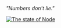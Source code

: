 *"Numbers don't lie."*
 
[![The state of Node][id_2]][id_1]
 
[id_1]: http://strongloop.com/node-republic/node-js-infographic
[id_2]: /img/nodejs_infographic.jpg
